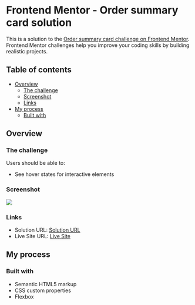 # Frontend Mentor - Order summary card solution

This is a solution to the [Order summary card challenge on Frontend Mentor](https://www.frontendmentor.io/challenges/order-summary-component-QlPmajDUj). Frontend Mentor challenges help you improve your coding skills by building realistic projects.

## Table of contents

- [Overview](#overview)
  - [The challenge](#the-challenge)
  - [Screenshot](#screenshot)
  - [Links](#links)
- [My process](#my-process)
  - [Built with](#built-with)



## Overview

### The challenge

Users should be able to:

- See hover states for interactive elements

### Screenshot

![](screensho3.png)

### Links

- Solution URL: [Solution URL](https://github.com/starlesscap/frontendmentor-ordersummary.git)
- Live Site URL: [Live Site](https://starlesscap.github.io/frontendmentor-ordersummary/)

## My process

### Built with

- Semantic HTML5 markup
- CSS custom properties
- Flexbox

